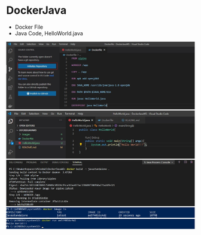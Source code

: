 # DockerJava
- Docker File
- Java Code, HelloWorld.java

![Alt text](https://github.com/VaibhavRangare/DockerJava/blob/master/images/Untitled0.jpg "Optional Title")
![Alt text](https://github.com/VaibhavRangare/DockerJava/blob/master/images/Untitled1.jpg "Optional Title")
![Alt text](https://github.com/VaibhavRangare/DockerJava/blob/master/images/Untitled2.jpg "Optional Title")
![Alt text](https://github.com/VaibhavRangare/DockerJava/blob/master/images/Untitled3.jpg "Optional Title")
![Alt text](https://github.com/VaibhavRangare/DockerJava/blob/master/images/Untitled4.jpg "Optional Title")